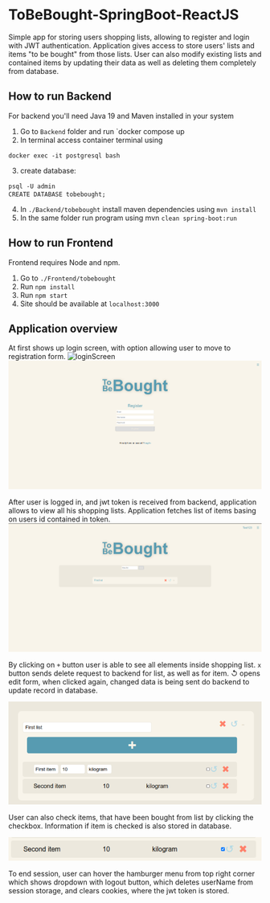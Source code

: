 # ToBeBought-SpringBoot-ReactJS
Simple app for storing users shopping lists, allowing to register and login with JWT authentication. Application gives access to store users' lists and items "to be bought" from those lists.
User can also modify existing lists and contained items by updating their data as well as deleting them completely from database.

## How to run Backend
For backend you'll need Java 19 and Maven installed in your system

1. Go to `Backend` folder and run `docker compose up
2. In terminal access container terminal using 
```
docker exec -it postgresql bash
```
3. create database:
```
psql -U admin
CREATE DATABASE tobebought;
```
4. In `./Backend/tobebought` install maven dependencies using `mvn install`
5. In the same folder run program using mvn `clean spring-boot:run`

## How to run Frontend
Frontend requires Node and npm.

1. Go to `./Frontend/tobebought`
2. Run `npm install`
3. Run `npm start`
4. Site should be available at `localhost:3000`

## Application overview

At first shows up login screen, with option allowing user to move to registration form.
![loginScreen](./screenshots/login.png)
![registrationForm](./screenshots/register.png)

After user is logged in, and jwt token is received from backend, application allows
to view all his shopping lists. Application fetches list of items basing on users id contained 
in token.
![afterLogin](./screenshots/main.png)

By clicking on `+` button user is able to see all elements inside shopping list.
`x` button sends delete request to backend for list, as well as for item. &#8634; 
opens edit form, when clicked again, changed data is being sent do backend to update record in database.

![edit](./screenshots/edit.png)

User can also check items, that have been bought from list by clicking the checkbox.
Information if item is checked is also stored in database.

![check](./screenshots/markChecked.png)

To end session, user can hover the hamburger menu from top right corner which shows dropdown with logout button,
which deletes userName from session storage, and clears cookies, where the jwt token is stored.
